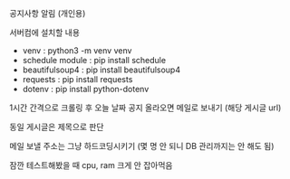 공지사항 알림 (개인용)

서버컴에 설치할 내용
- venv : python3 -m venv venv
- schedule module : pip install schedule
- beautifulsoup4 : pip install beautifulsoup4
- requests : pip install requests
- dotenv : pip install python-dotenv

1시간 간격으로 크롤링 후 오늘 날짜 공지 올라오면 메일로 보내기 (해당 게시글 url)

동일 게시글은 제목으로 판단

메일 보낼 주소는 그냥 하드코딩시키기 (몇 명 안 되니 DB 관리까지는 안 해도 됨)

잠깐 테스트해봤을 때 cpu, ram 크게 안 잡아먹음
